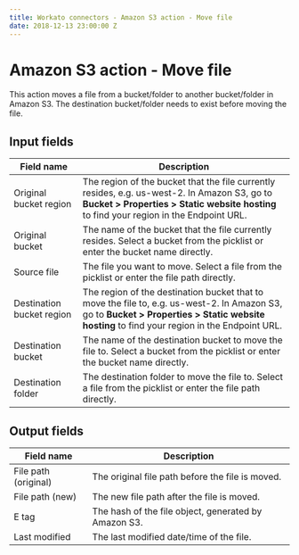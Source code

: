 ```yaml
---
title: Workato connectors - Amazon S3 action - Move file
date: 2018-12-13 23:00:00 Z
---
```


# Amazon S3 action - Move file
This action moves a file from a bucket/folder to another bucket/folder in Amazon S3. The destination bucket/folder needs to exist before moving the file.

## Input fields
| Field name | Description |
|---|---|
| Original bucket region | The region of the bucket that the file currently resides, e.g. us-west-2. In Amazon S3, go to **Bucket > Properties > Static website hosting** to find your region in the Endpoint URL. |
| Original bucket | The name of the bucket that the file currently resides. Select a bucket from the picklist or enter the bucket name directly. |
| Source file | The file you want to move. Select a file from the picklist or enter the file path directly. |
| Destination bucket region | The region of the destination bucket that to move the file to, e.g. us-west-2. In Amazon S3, go to **Bucket > Properties > Static website hosting** to find your region in the Endpoint URL. |
| Destination bucket | The name of the destination bucket to move the file to. Select a bucket from the picklist or enter the bucket name directly. |
| Destination folder | The destination folder to move the file to. Select a file from the picklist or enter the file path directly. |

## Output fields
| Field name | Description |
|---|---|
| File path (original) | The original file path before the file is moved. |
| File path (new) | The new file path after the file is moved. |
| E tag | The hash of the file object, generated by Amazon S3. |
| Last modified | The last modified date/time of the file. |
